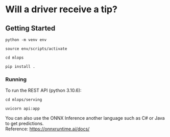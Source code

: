 # Will a driver receive a tip?

## Getting Started

    python -m venv env

    source env/scripts/activate

    cd mlops

    pip install .

### Running

To run the REST API (python 3.10.6):

    cd mlops/serving

    uvicorn api:app

You can also use the ONNX Inference another language such as C# or Java to get predictions.<br/>
Reference: https://onnxruntime.ai/docs/





